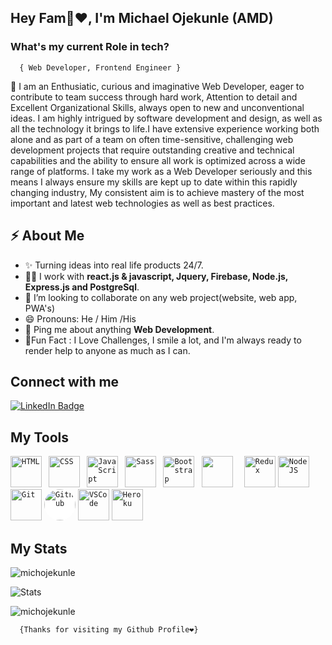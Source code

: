 ### <h2>Hey Fam👋❤️, I'm Michael Ojekunle <span>(AMD)</span></h2>

### **What's my current Role in tech?**</h2> 
      { Web Developer, Frontend Engineer }
<p>
🦾 I am an Enthusiatic, curious and imaginative Web Developer, eager to contribute to team success through hard work, Attention to detail and Excellent Organizational Skills, always open to new and unconventional ideas. I am highly intrigued by software development and design, as well as all the technology it brings to life.I have extensive experience working both alone and as part of a team on often time-sensitive, challenging web development projects that require outstanding creative and technical capabilities and the ability to ensure all work is optimized across a wide range of platforms. I take my work as a Web Developer seriously and this means I always ensure my skills are kept up to date within this rapidly changing industry, My consistent aim is to achieve mastery of the most important and latest web technologies as well as best practices.
</p> 


<h2>⚡️ About Me</h2>
 <!--  <li>
 I am a positive, enthusiastic and competent Web Developer who, over the years, has built up a diverse range of skills, qualities and attributes that guarantee I will perform highly in this role. . If you hire me as your Web Developer, I assure you I will fit into your team quickly, I will always put the commercial needs of your business at the forefront of everything I do, and the work I carry out will be consistent to a first-class standard.</li> -->
<ul>

  <li>✨ Turning ideas into real life products 24/7. </li>
  <li>👨‍💻 I work with <strong>react.js & javascript, Jquery, Firebase, Node.js, Express.js and PostgreSql</strong>.</li>
  <li>👯 I’m looking to collaborate on any web project(website, web app, PWA's)</li>
  <li>😄 Pronouns: He / Him /His</li>
  <li>💬 Ping me about anything <strong>Web Development</strong>.</li>
  <li>🎉Fun Fact : I Love Challenges, I smile a lot, and I'm always ready to render help to anyone as much as I can.</li>
</ul>

<h2>Connect with me</h3>
<p><a href="https://www.linkedin.com/in/michael-ojekunle-651a8a232/"><img src="https://img.shields.io/badge/-michael%20ojekunle%20-blue?style=plastic&amp;labelColor=blue&amp;logo=LinkedIn&amp;link=www.linkedin.com/in/adeoluwa-agbakosi-687023219" alt="LinkedIn Badge"></a></p>

<h2> My Tools </h2>
<p align="left">
    <code><img src="https://cdn.jsdelivr.net/gh/devicons/devicon/icons/html5/html5-original.svg" alt="HTML" height="50" width="50" /></code>
 <code> <img src="https://cdn.jsdelivr.net/gh/devicons/devicon/icons/css3/css3-original.svg" alt="CSS" height="50" width="50"/></code>
 <code> <img src="https://cdn.jsdelivr.net/gh/devicons/devicon/icons/javascript/javascript-original.svg" alt="JavaScript" height="50" width="50"/></code>
<!--    <img src="https://cdn.jsdelivr.net/gh/devicons/devicon/icons/typescript/typescript-original.svg" alt="TypeScript" height="40" width="40"/> -->
   <code> <img src="https://cdn.jsdelivr.net/gh/devicons/devicon/icons/sass/sass-original.svg" alt="Sass" height="50" width="50"/></code>
  <code> <img src="https://cdn.jsdelivr.net/gh/devicons/devicon/icons/bootstrap/bootstrap-original.svg" alt="Bootstrap" height="50" width="50"/></code>
  <!--<img src="https://cdn.jsdelivr.net/gh/devicons/devicon/icons/bulma/bulma-original.svg" alt="Bulma" height="50" width="50"/> -->
  <code> <img src="https://cdn.jsdelivr.net/gh/devicons/devicon/icons/react/react-original.svg" ait="React" height="50" width="50" /> </code>
   <code> <img src="https://cdn.jsdelivr.net/gh/devicons/devicon/icons/redux/redux-original.svg" alt="Redux" height="50" width="50"/></code>
   <!-- <img src="https://cdn.jsdelivr.net/gh/devicons/devicon/icons/nextjs/nextjs-original.svg" alt="NextJS" height="50" width="50"/> -->
    <code><img src="https://cdn.jsdelivr.net/gh/devicons/devicon/icons/nodejs/nodejs-original.svg" alt="NodeJS" height="50" width="50"/></code>
  <code><img src="https://cdn.jsdelivr.net/gh/devicons/devicon/icons/git/git-original.svg" alt="Git" height="50" width="50"/></code>
  <code><img style="background-color: #fff; border-radius: 50%;" src="https://cdn.jsdelivr.net/gh/devicons/devicon/icons/github/github-original.svg" alt="Github" height="50" width="50"/></code>
  <code><img src="https://cdn.jsdelivr.net/gh/devicons/devicon/icons/vscode/vscode-original.svg" alt="VSCode" height="50" width="50"/></code>
  <code><img src="https://cdn.jsdelivr.net/gh/devicons/devicon/icons/heroku/heroku-original.svg" alt="Heroku" height="50" width="50"/></code>        
</p>

 ## My Stats 
<p><img align="center" src="https://github-readme-streak-stats.herokuapp.com/?user=michojekunle&" alt="michojekunle" /></p>

<p><img src="https://github-readme-stats.vercel.app/api?username=michojekunle&show_icons=true&hide_border=true" alt="Stats" /></p>

 <p><img src="https://github-readme-stats.vercel.app/api/top-langs?username=michojekunle&show_icons=true&locale=en&layout=compact" alt="michojekunle" /></p> 

      {Thanks for visiting my Github Profile❤️}
